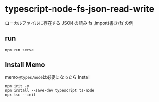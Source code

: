 # typescript-node-fs-json-read-write

ローカルファイルに存在する JSON の読み(fs ,import)書き(fs)の例

## run

```
npm run serve
```

## Install Memo

memo `@types/node`は必要になったら Install

```
npm init -y
npm install --save-dev typescript ts-node
npx tsc --init
```
